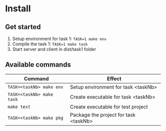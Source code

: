 
# Install


## Get started

1. Setup environment for task 1: `TASK=1 make env`
2. Compile the task 1: `TASK=1 make task`
3. Start server and client in dist/task1 folder

## Available commands

|   Command                     |   Effect                                    |
| ----------------------------- | ------------------------------------------- |
|  `TASK=<taskNb> make env`     |   Setup environment for task \<taskNb>      |     
|  `TASK=<taskNb> make task`    |   Create executable for task \<taskNb>      |     
|  `make test`                  |   Create executable for test project        |     
|  `TASK=<taskNb> make pkg`     |   Package the project for task \<taskNb>    |     
	
